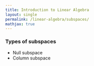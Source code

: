 ```yaml
---
title: Introduction to Linear Algebra
layout: single
permalink: /linear-algebra/subspaces/
mathjax: true
---
```


<h3> Types of subspaces </h3>

- Null subspace
- Column subspace